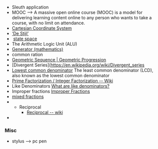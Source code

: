 
* Sleuth application 
* MOOC --> A massive open online course (MOOC) is a model for delivering learning content online to any person who wants to take a course, with no limit on attendance.
* [Cartesian Coordinate System](https://en.wikipedia.org/wiki/Cartesian_coordinate_system)
* [‘De Stijl’](https://en.wikipedia.org/wiki/De_Stijl)
*  [state space](https://en.wikipedia.org/wiki/State_space "State space")
* The Arithmetic Logic Unit (ALU)
* [Generator (mathematics)](https://en.wikipedia.org/wiki/Generator_(mathematics))
* common ration
* [Geometric Sequence | Geometric Progression](https://en.wikipedia.org/wiki/Geometric_progression)
*  [Divergent Series](https://en.wikipedia.org/wiki/Divergent_series
*  [Lowest common denominator](https://en.wikipedia.org/wiki/Lowest_common_denominator) The least common denominator (LCD), also known as the lowest common denominator
* [Prime Factorization / Integer Factorization -- Wiki](https://en.wikipedia.org/wiki/Integer_factorization)
* Like Denominators [What are like denominators?](https://www.splashlearn.com/math-vocabulary/fractions/like-denominators)
* Improper fractions [Improper Fractions](https://www.mathsisfun.com/improper-fractions.html)
* [mixed fractions](https://www.mathsisfun.com/mixed-fractions.html)
* * Reciprocal
	* [Reciprocal -- wiki](https://en.wikipedia.org/wiki/Reciprocal)
* 



### Misc


* stylus --> pc pen



